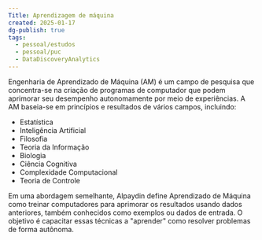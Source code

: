 ```yaml
---
Title: Aprendizagem de máquina
created: 2025-01-17
dg-publish: true
tags:
  - pessoal/estudos
  - pessoal/puc
  - DataDiscoveryAnalytics
---
```

Engenharia de Aprendizado de Máquina (AM) é um campo de pesquisa que concentra-se na criação de programas de computador que podem aprimorar seu desempenho autonomamente por meio de experiências.
A AM baseia-se em princípios e resultados de vários campos, incluindo:
* Estatística
* Inteligência Artificial
* Filosofia
* Teoria da Informação
* Biologia
* Ciência Cognitiva
* Complexidade Computacional
* Teoria de Controle

Em uma abordagem semelhante, Alpaydin define Aprendizado de Máquina como treinar computadores para aprimorar os resultados usando dados anteriores, também conhecidos como exemplos ou dados de entrada. O objetivo é capacitar essas técnicas a "aprender" como resolver problemas de forma autônoma.
